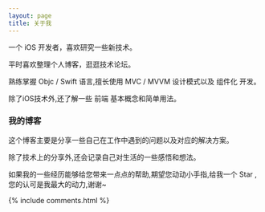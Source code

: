 ```yaml
---
layout: page
title: 关于我 
---
```


一个 iOS 开发者，喜欢研究一些新技术。
<p>
平时喜欢整理个人博客，逛逛技术论坛。
<p>

熟练掌握 Objc / Swift 语言,擅长使用 MVC / MVVM 设计模式以及 组件化 开发。
<p>
<p>
除了iOS技术外,还了解一些 前端 基本概念和简单用法。

</p>



<!--所在公司
<a target="_blank" href="https://www.talkingdata.com/"> TalkingData </a>
是一个移动互联网大数据平台的公司，无论你是运营、产品、开发 或者是App终端用户都可以了解下我们公司。
<p>

推荐一个我维护的 Team 博客
<a target="_blank" href="http://talkingdata.me/"> voyagelab </a>
里面有一些关于 iOS 、Android 和 机器学习 的文章。

<p>
-->
<h3> 我的博客 </h3>  

<p>
这个博客主要是分享一些自己在工作中遇到的问题以及对应的解决方案。

</p>
<p>
除了技术上的分享外,还会记录自己对生活的一些感悟和想法。
</p>

<p>
如果我的一些经历能够给您带来一点点的帮助,期望您动动小手指,给我一个 Star ,您的认可是我最大的动力,谢谢~
</p>

<!--<p>

是的，这个博客是我们大家的，目前已经有很大一部分人在使用我的博客模板了，我也很高兴大家使用我的模板。

<p>

如果你想搭建一个跟我一样的博客，可以看我的 
<a href="/2016/10/jekyll_tutorials1/"> Jekyll 搭建个人博客 </a>
教程

<p>

有关于博客主题的建议和意见都可以提给我，让我们一起来打造一个精美的主题吧~ 

<p> 

博客源码在 <a target="_blank" href='https://github.com/leopardpan/leopardpan.github.io/'>Github</a> 上，你的 Star 是我更新的动力，谢谢~-->

{% include comments.html %}



